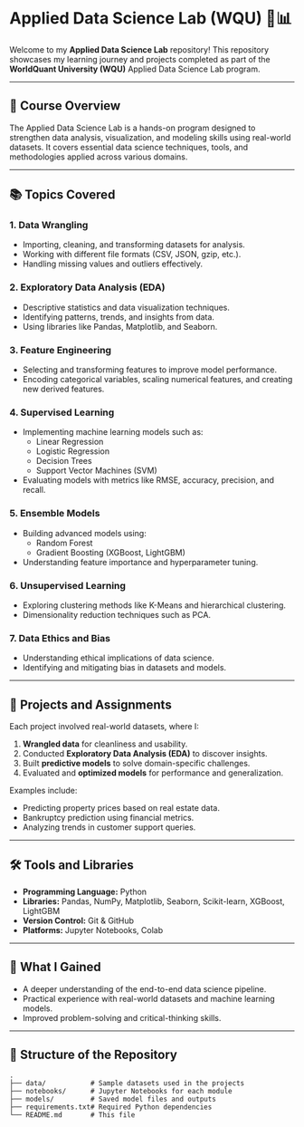 
# Applied Data Science Lab (WQU) 🧪📊

Welcome to my **Applied Data Science Lab** repository! This repository showcases my learning journey and projects completed as part of the **WorldQuant University (WQU)** Applied Data Science Lab program.

---

## 📝 **Course Overview**

The Applied Data Science Lab is a hands-on program designed to strengthen data analysis, visualization, and modeling skills using real-world datasets. It covers essential data science techniques, tools, and methodologies applied across various domains.

---

## 📚 **Topics Covered**

### **1. Data Wrangling**
- Importing, cleaning, and transforming datasets for analysis.
- Working with different file formats (CSV, JSON, gzip, etc.).
- Handling missing values and outliers effectively.

### **2. Exploratory Data Analysis (EDA)**
- Descriptive statistics and data visualization techniques.
- Identifying patterns, trends, and insights from data.
- Using libraries like Pandas, Matplotlib, and Seaborn.

### **3. Feature Engineering**
- Selecting and transforming features to improve model performance.
- Encoding categorical variables, scaling numerical features, and creating new derived features.

### **4. Supervised Learning**
- Implementing machine learning models such as:
  - Linear Regression
  - Logistic Regression
  - Decision Trees
  - Support Vector Machines (SVM)
- Evaluating models with metrics like RMSE, accuracy, precision, and recall.

### **5. Ensemble Models**
- Building advanced models using:
  - Random Forest
  - Gradient Boosting (XGBoost, LightGBM)
- Understanding feature importance and hyperparameter tuning.

### **6. Unsupervised Learning**
- Exploring clustering methods like K-Means and hierarchical clustering.
- Dimensionality reduction techniques such as PCA.

### **7. Data Ethics and Bias**
- Understanding ethical implications of data science.
- Identifying and mitigating bias in datasets and models.

---

## 🚀 **Projects and Assignments**

Each project involved real-world datasets, where I:
1. **Wrangled data** for cleanliness and usability.
2. Conducted **Exploratory Data Analysis (EDA)** to discover insights.
3. Built **predictive models** to solve domain-specific challenges.
4. Evaluated and **optimized models** for performance and generalization.

Examples include:
- Predicting property prices based on real estate data.
- Bankruptcy prediction using financial metrics.
- Analyzing trends in customer support queries.

---

## 🛠️ **Tools and Libraries**
- **Programming Language:** Python
- **Libraries:** Pandas, NumPy, Matplotlib, Seaborn, Scikit-learn, XGBoost, LightGBM
- **Version Control:** Git & GitHub
- **Platforms:** Jupyter Notebooks, Colab

---

## 🌟 **What I Gained**
- A deeper understanding of the end-to-end data science pipeline.
- Practical experience with real-world datasets and machine learning models.
- Improved problem-solving and critical-thinking skills.

---

## 📂 **Structure of the Repository**
```plaintext
.
├── data/           # Sample datasets used in the projects
├── notebooks/      # Jupyter Notebooks for each module
├── models/         # Saved model files and outputs
├── requirements.txt# Required Python dependencies
└── README.md       # This file
